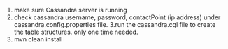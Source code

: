 1. make sure Cassandra server is running
2. check cassandra username, password, contactPoint (ip address) under cassandra.config.properties file.
3.run the cassandra.cql file to create the table structures. only one time needed.
4. mvn clean install

